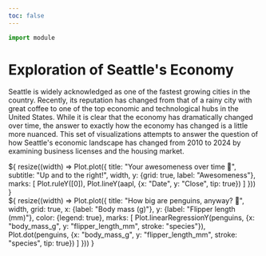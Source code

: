 ```yaml
---
toc: false
---
```


```js
import module
```

# Exploration of Seattle's Economy

Seattle is widely acknowledged as one of the fastest growing cities in the country. Recently, its reputation has changed from that of a rainy city with great coffee to one of the top economic and technological hubs in the United States. While it is clear that the economy has dramatically changed over time, the answer to exactly how the economy has changed is a little more nuanced. This set of visualizations attempts to answer the question of how Seattle's economic landscape has changed from 2010 to 2024 by examining business licenses and the housing market.

<!-- the two charts -->
<div class="grid grid-cols-2" style="grid-auto-rows: 504px;">
  <div class="card">${
    resize((width) => Plot.plot({
      title: "Your awesomeness over time 🚀",
      subtitle: "Up and to the right!",
      width,
      y: {grid: true, label: "Awesomeness"},
      marks: [
        Plot.ruleY([0]),
        Plot.lineY(aapl, {x: "Date", y: "Close", tip: true})
      ]
    }))
  }</div>
  <div class="card">${
    resize((width) => Plot.plot({
      title: "How big are penguins, anyway? 🐧",
      width,
      grid: true,
      x: {label: "Body mass (g)"},
      y: {label: "Flipper length (mm)"},
      color: {legend: true},
      marks: [
        Plot.linearRegressionY(penguins, {x: "body_mass_g", y: "flipper_length_mm", stroke: "species"}),
        Plot.dot(penguins, {x: "body_mass_g", y: "flipper_length_mm", stroke: "species", tip: true})
      ]
    }))
  }</div>

</div>